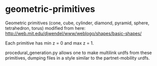 # geometric-primitives
Geometric primitives (cone, cube, cylinder, diamond, pyramid, sphere, tetrahedron, torus) modified from here: http://web.mit.edu/djwendel/www/weblogo/shapes/basic-shapes/

Each primitive has min z = 0 and max z = 1.

procedural_generation.py allows one to make multilink urdfs from these primitives, dumping files in a style similar to the partnet-mobility urdfs.